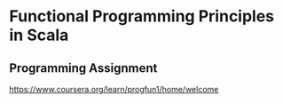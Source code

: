 # Functional Programming Principles in Scala
## Programming Assignment

https://www.coursera.org/learn/progfun1/home/welcome
